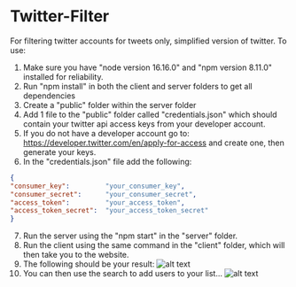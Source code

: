 # Twitter-Filter
For filtering twitter accounts for tweets only, simplified version of twitter.
To use: 
  1) Make sure you have "node version 16.16.0" and "npm version 8.11.0" installed for reliability.
  2) Run "npm install" in both the client and server folders to get all dependencies
  3) Create a "public" folder within the server folder
  4) Add 1 file to the "public" folder called "credentials.json" which should contain your twitter api access keys from your developer account.
  5) If you do not have a developer account go to: https://developer.twitter.com/en/apply-for-access and create one, then generate your keys.
  6) In the "credentials.json" file add the following:
  ```json
  {
  "consumer_key":         "your_consumer_key", 
  "consumer_secret":      "your_consumer_secret", 
  "access_token":         "your_access_token", 
  "access_token_secret":  "your_access_token_secret"
  }
 ```
  7) Run the server using the "npm start" in the "server" folder.
  8) Run the client using the same command in the "client" folder, which will then take you to the website.
  9) The following should be your result:
  ![alt text](https://i.imgur.com/3dDsee1.png)
  10) You can then use the search to add users to your list...
  ![alt text](https://i.imgur.com/mcbgILu.png)
